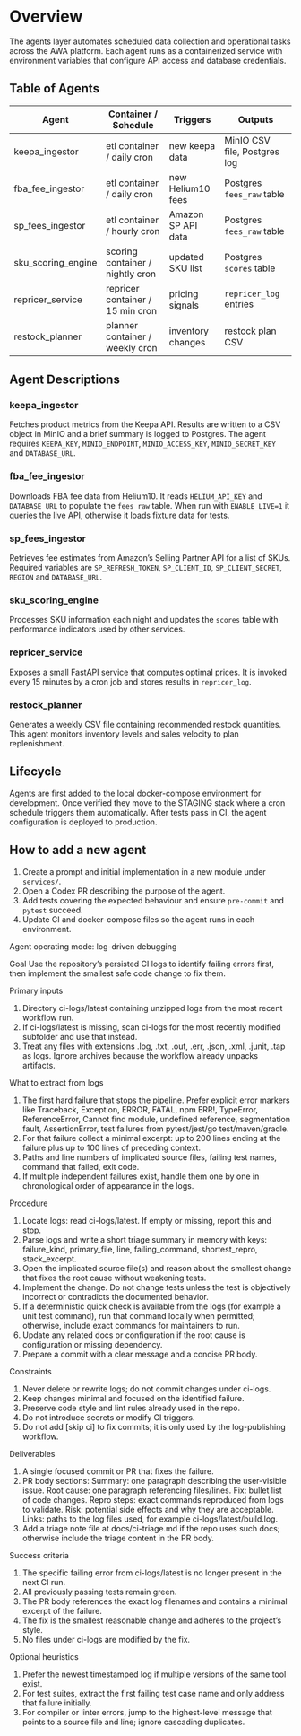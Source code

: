 # Overview
The agents layer automates scheduled data collection and operational tasks across the AWA platform. Each agent runs as a containerized service with environment variables that configure API access and database credentials.

## Table of Agents
| Agent | Container / Schedule | Triggers | Outputs |
| ----- | -------------------- | -------- | ------- |
| keepa_ingestor | etl container / daily cron | new keepa data | MinIO CSV file, Postgres log |
| fba_fee_ingestor | etl container / daily cron | new Helium10 fees | Postgres `fees_raw` table |
| sp_fees_ingestor | etl container / hourly cron | Amazon SP API data | Postgres `fees_raw` table |
| sku_scoring_engine | scoring container / nightly cron | updated SKU list | Postgres `scores` table |
| repricer_service | repricer container / 15 min cron | pricing signals | `repricer_log` entries |
| restock_planner | planner container / weekly cron | inventory changes | restock plan CSV |

## Agent Descriptions
### keepa_ingestor
Fetches product metrics from the Keepa API. Results are written to a CSV object in MinIO and a brief summary is logged to Postgres. The agent requires `KEEPA_KEY`, `MINIO_ENDPOINT`, `MINIO_ACCESS_KEY`, `MINIO_SECRET_KEY` and `DATABASE_URL`.

### fba_fee_ingestor
Downloads FBA fee data from Helium10. It reads `HELIUM_API_KEY` and `DATABASE_URL` to populate the `fees_raw` table. When run with `ENABLE_LIVE=1` it queries the live API, otherwise it loads fixture data for tests.

### sp_fees_ingestor
Retrieves fee estimates from Amazon’s Selling Partner API for a list of SKUs. Required variables are `SP_REFRESH_TOKEN`, `SP_CLIENT_ID`, `SP_CLIENT_SECRET`, `REGION` and `DATABASE_URL`.

### sku_scoring_engine
Processes SKU information each night and updates the `scores` table with performance indicators used by other services.

### repricer_service
Exposes a small FastAPI service that computes optimal prices. It is invoked every 15 minutes by a cron job and stores results in `repricer_log`.

### restock_planner
Generates a weekly CSV file containing recommended restock quantities. This agent monitors inventory levels and sales velocity to plan replenishment.

## Lifecycle
Agents are first added to the local docker-compose environment for development. Once verified they move to the STAGING stack where a cron schedule triggers them automatically. After tests pass in CI, the agent configuration is deployed to production.

## How to add a new agent
1. Create a prompt and initial implementation in a new module under `services/`.
2. Open a Codex PR describing the purpose of the agent.
3. Add tests covering the expected behaviour and ensure `pre-commit` and `pytest` succeed.
4. Update CI and docker-compose files so the agent runs in each environment.

Agent operating mode: log-driven debugging

Goal
Use the repository’s persisted CI logs to identify failing errors first, then implement the smallest safe code change to fix them.

Primary inputs
1) Directory ci-logs/latest containing unzipped logs from the most recent workflow run.
2) If ci-logs/latest is missing, scan ci-logs for the most recently modified subfolder and use that instead.
3) Treat any files with extensions .log, .txt, .out, .err, .json, .xml, .junit, .tap as logs. Ignore archives because the workflow already unpacks artifacts.

What to extract from logs
1) The first hard failure that stops the pipeline. Prefer explicit error markers like Traceback, Exception, ERROR, FATAL, npm ERR!, TypeError, ReferenceError, Cannot find module, undefined reference, segmentation fault, AssertionError, test failures from pytest/jest/go test/maven/gradle.
2) For that failure collect a minimal excerpt: up to 200 lines ending at the failure plus up to 100 lines of preceding context.
3) Paths and line numbers of implicated source files, failing test names, command that failed, exit code.
4) If multiple independent failures exist, handle them one by one in chronological order of appearance in the logs.

Procedure
1) Locate logs: read ci-logs/latest. If empty or missing, report this and stop.
2) Parse logs and write a short triage summary in memory with keys: failure_kind, primary_file, line, failing_command, shortest_repro, stack_excerpt.
3) Open the implicated source file(s) and reason about the smallest change that fixes the root cause without weakening tests.
4) Implement the change. Do not change tests unless the test is objectively incorrect or contradicts the documented behavior.
5) If a deterministic quick check is available from the logs (for example a unit test command), run that command locally when permitted; otherwise, include exact commands for maintainers to run.
6) Update any related docs or configuration if the root cause is configuration or missing dependency.
7) Prepare a commit with a clear message and a concise PR body.

Constraints
1) Never delete or rewrite logs; do not commit changes under ci-logs.
2) Keep changes minimal and focused on the identified failure.
3) Preserve code style and lint rules already used in the repo.
4) Do not introduce secrets or modify CI triggers.
5) Do not add [skip ci] to fix commits; it is only used by the log-publishing workflow.

Deliverables
1) A single focused commit or PR that fixes the failure.
2) PR body sections:
   Summary: one paragraph describing the user-visible issue.
   Root cause: one paragraph referencing files/lines.
   Fix: bullet list of code changes.
   Repro steps: exact commands reproduced from logs to validate.
   Risk: potential side effects and why they are acceptable.
   Links: paths to the log files used, for example ci-logs/latest/build.log.
3) Add a triage note file at docs/ci-triage.md if the repo uses such docs; otherwise include the triage content in the PR body.

Success criteria
1) The specific failing error from ci-logs/latest is no longer present in the next CI run.
2) All previously passing tests remain green.
3) The PR body references the exact log filenames and contains a minimal excerpt of the failure.
4) The fix is the smallest reasonable change and adheres to the project’s style.
5) No files under ci-logs are modified by the fix.

Optional heuristics
1) Prefer the newest timestamped log if multiple versions of the same tool exist.
2) For test suites, extract the first failing test case name and only address that failure initially.
3) For compiler or linter errors, jump to the highest-level message that points to a source file and line; ignore cascading duplicates.
